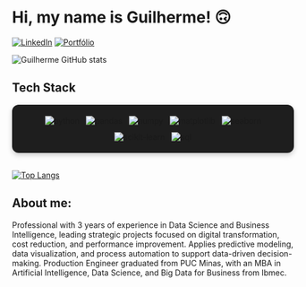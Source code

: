 <h1>Hi, my name is Guilherme! 🙃</h1>

[![LinkedIn](https://img.shields.io/badge/LinkedIn-0077B5?style=for-the-badge&logo=linkedin&logoColor=white
)](https://www.linkedin.com/in/guilhermebcaldas/) 
[![Portfólio](https://img.shields.io/badge/Portf%C3%B3lio-000000?style=for-the-badge)](https://guilherme-portfolio-one.vercel.app/)

![Guilherme GitHub stats](https://github-readme-stats.vercel.app/api?username=ggcds&show_icons=true&theme=tokyonight)

<h2>Tech Stack</h2>

<div style="
    display: flex;
    flex-wrap: wrap;
    justify-content: center;
    align-items: center;
    gap: 12px;
    padding: 20px;
    background-color: #1e1e1e;
    border-radius: 12px;
    box-shadow: 0px 4px 10px rgba(0, 0, 0, 0.2);
">
    <img alt="python" src="https://img.shields.io/badge/Python-3776AB?style=for-the-badge&logo=python&logoColor=white">
    <img alt="pandas" src="https://img.shields.io/badge/Pandas-150458?style=for-the-badge&logo=pandas&logoColor=white">
    <img alt="numpy" src="https://img.shields.io/badge/Numpy-013243?style=for-the-badge&logo=numpy&logoColor=white">
    <img alt="matplotlib" src="https://img.shields.io/badge/Matplotlib-11557C?style=for-the-badge&logoColor=white">
    <img alt="seaborn" src="https://img.shields.io/badge/Seaborn-4B8BBE?style=for-the-badge&logo=python&logoColor=white">
    <img alt="scikit-learn" src="https://img.shields.io/badge/Scikit--Learn-F7931E?style=for-the-badge&logo=scikit-learn&logoColor=white">
    <img alt="sql" src="https://img.shields.io/badge/SQL-336791?style=for-the-badge&logo=postgresql&logoColor=white">
</div><br/>

[![Top Langs](https://github-readme-stats.vercel.app/api/top-langs/?username=ggcds&theme=tokyonight&show_icons=true&hide_border=true&layout=compact)](https://github.com/ggcds/github-readme-stats)

<h2>About me:</h2>
<p>
Professional with 3 years of experience in Data Science and Business Intelligence, leading strategic projects focused on digital transformation, cost reduction, and performance improvement. Applies predictive modeling, data visualization, and process automation to support data-driven decision-making. Production Engineer graduated from PUC Minas, with an MBA in Artificial Intelligence, Data Science, and Big Data for Business from Ibmec.
</p>
